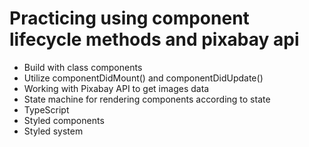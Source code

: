 # Practicing using component lifecycle methods and pixabay api

- Build with class components
- Utilize componentDidMount() and componentDidUpdate()
- Working with Pixabay API to get images data
- State machine for rendering components according to state
- TypeScript
- Styled components
- Styled system

